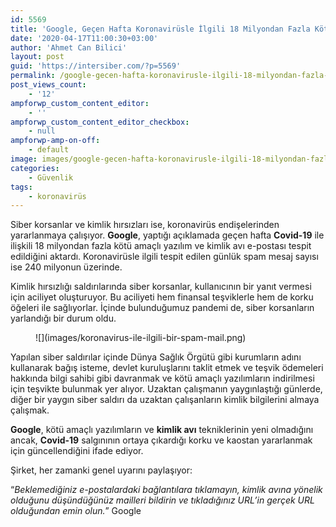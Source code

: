 ```yaml
---
id: 5569
title: 'Google, Geçen Hafta Koronavirüsle İlgili 18 Milyondan Fazla Kötü Amaçlı Yazılım ve E-Posta Tespit Etti'
date: '2020-04-17T11:00:30+03:00'
author: 'Ahmet Can Bilici'
layout: post
guid: 'https://intersiber.com/?p=5569'
permalink: /google-gecen-hafta-koronavirusle-ilgili-18-milyondan-fazla-kotu-amacli-yazilim-ve-e-posta-tespit-etti/
post_views_count:
    - '12'
ampforwp_custom_content_editor:
    - ''
ampforwp_custom_content_editor_checkbox:
    - null
ampforwp-amp-on-off:
    - default
image: images/google-gecen-hafta-koronavirusle-ilgili-18-milyondan-fazla-kotu-amacli-yazilim-ve-e-posta-tespit-etti.jpeg
categories:
    - Güvenlik
tags:
    - koronavirüs
---
```


Siber korsanlar ve kimlik hırsızları ise, koronavirüs endişelerinden yararlanmaya çalışıyor. **Google**, yaptığı açıklamada geçen hafta **Covid-19** ile ilişkili 18 milyondan fazla kötü amaçlı yazılım ve kimlik avı e-postası tespit edildiğini aktardı. Koronavirüsle ilgili tespit edilen günlük spam mesaj sayısı ise 240 milyonun üzerinde.

Kimlik hırsızlığı saldırılarında siber korsanlar, kullanıcının bir yanıt vermesi için aciliyet oluşturuyor. Bu aciliyeti hem finansal teşviklerle hem de korku öğeleri ile sağlıyorlar. İçinde bulunduğumuz pandemi de, siber korsanların yarlandığı bir durum oldu.

<figure class="wp-block-image size-large">![](images/koronavirus-ile-ilgili-bir-spam-mail.png)</figure>Yapılan siber saldırılar içinde Dünya Sağlık Örgütü gibi kurumların adını kullanarak bağış isteme, devlet kuruluşlarını taklit etmek ve teşvik ödemeleri hakkında bilgi sahibi gibi davranmak ve kötü amaçlı yazılımların indirilmesi için teşvikte bulunmak yer alıyor. Uzaktan çalışmanın yaygınlaştığı günlerde, diğer bir yaygın siber saldırı da uzaktan çalışanların kimlik bilgilerini almaya çalışmak.

**Google**, kötü amaçlı yazılımların ve **kimlik avı** tekniklerinin yeni olmadığını ancak, **Covid-19** salgınının ortaya çıkardığı korku ve kaostan yararlanmak için güncellendiğini ifade ediyor.

Şirket, her zamanki genel uyarını paylaşıyor:

“*Beklemediğiniz e-postalardaki bağlantılara tıklamayın, kimlik avına yönelik olduğunu düşündüğünüz mailleri bildirin ve tıkladığınız URL’in gerçek URL olduğundan emin olun.*” Google